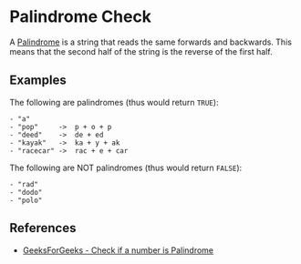 # Palindrome Check

A [Palindrome](https://en.wikipedia.org/wiki/Palindrome) is a string that reads the same forwards and backwards.
This means that the second half of the string is the reverse of the
first half.

## Examples

The following are palindromes (thus would return `TRUE`):

```
- "a"
- "pop"     ->  p + o + p
- "deed"    ->  de + ed
- "kayak"   ->  ka + y + ak
- "racecar" ->  rac + e + car
```

The following are NOT palindromes (thus would return `FALSE`):

```
- "rad"
- "dodo"
- "polo"
```

## References

-   [GeeksForGeeks - Check if a number is Palindrome](https://www.geeksforgeeks.org/check-if-a-number-is-palindrome/)
